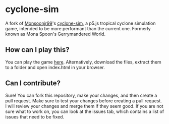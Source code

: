 # cyclone-sim
A fork of [Monsoonjr99](https://monsoonjr99.github.io)'s [cyclone-sim](https://moonsoonjr99.github.io/cyclone-sim/), a p5.js tropical cyclone simulation game, intended to be more performant than the current one. Formerly known as Mona Spoon's Gerrymandered World.

## How can I play this?
You can play the game [here](https://strawberrymaster.github.io/cyclone-sim/). Alternatively, download the files, extract them to a folder and open index.html in your browser.
## Can I contribute?
Sure! You can fork this repository, make your changes, and then create a pull request. Make sure to test your changes before creating a pull request. I will review your changes and merge them if they seem good. If you are not sure what to work on, you can look at the issues tab, which contains a list of issues that need to be fixed.
